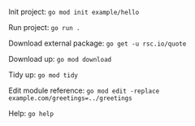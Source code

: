 Init project:  `go mod init example/hello`

Run project: `go run .`

Download external package: `go get -u rsc.io/quote`

Download up: `go mod download`

Tidy up: `go mod tidy`

Edit module reference: `go mod edit -replace example.com/greetings=../greetings`

Help: `go help`
